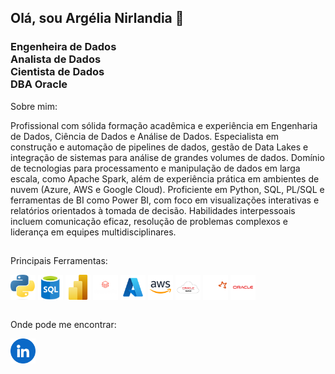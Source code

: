 
## Olá, sou Argélia Nirlandia 👋

### Engenheira de Dados <br> Analista de Dados <br> Cientista de Dados <br> DBA Oracle

Sobre mim:

Profissional com sólida formação acadêmica e experiência em Engenharia de Dados, Ciência de 
Dados e Análise de Dados. Especialista em construção e automação de pipelines de dados, gestão de 
Data Lakes e integração de sistemas para análise de grandes volumes de dados. 
Domínio de tecnologias para processamento e manipulação de dados em larga escala, como Apache 
Spark, além de experiência prática em ambientes de nuvem (Azure, AWS e Google Cloud). 
Proficiente em Python, SQL, PL/SQL e ferramentas de BI como Power BI, com foco em 
visualizações interativas e relatórios orientados à tomada de decisão. Habilidades interpessoais 
incluem comunicação eficaz, resolução de problemas complexos e liderança em equipes 
multidisciplinares. 


## 

Principais Ferramentas:

<div style="display: inline_block">
  <img align="center" alt="Python" height="40" width="40" src="https://github.com/nirlandia/AdventureWorkPortifolio/blob/main/python.png?raw=true">
  <img align="center" alt="SQL" height="40" width="40" src="https://github.com/nirlandia/AdventureWorkPortifolio/blob/main/sql.png?raw=true">
  <img align="center" alt="Power BI" height="40" width="40" src="https://github.com/nirlandia/AdventureWorkPortifolio/blob/main/1200px-New_Power_BI_Logo.svg.png?raw=true">
  <img align="center" alt="Databricks" height="40" width="40" src="https://github.com/nirlandia/AdventureWorkPortifolio/blob/main/Logos_Databricks v2.png?raw=true">
  <img align="center" alt="Azure" height="40" width="40" src="https://github.com/nirlandia/AdventureWorkPortifolio/blob/main/Logos_Azzurre.png?raw=true">
  <img align="center" alt="AWS" height="40" width="40" src="https://github.com/nirlandia/AdventureWorkPortifolio/blob/main/Logos_AWS.png?raw=true">
  <img align="center" alt="Oracle Cloud" height="40" width="40" src="https://github.com/nirlandia/AdventureWorkPortifolio/blob/main/Logos_OracleCloud.png?raw=true">
  <img align="center" alt="Spark" height="40" width="40" src="https://github.com/nirlandia/AdventureWorkPortifolio/blob/main/Logos_Spark.png?raw=true">
  <img align="center" alt="Oracle" height="40" width="40" src="https://github.com/nirlandia/AdventureWorkPortifolio/blob/main/Logos_Oracle.png?raw=true">
  </div>

<br>

  
Onde pode me encontrar:
<div style="display: inline_block">
  
  <a href="www.linkedin.com/in/argelianirlandia/" target="_blank">
    <img align="center" alt="" height="40" width="40" src="https://github.com/nirlandia/AdventureWorkPortifolio/blob/main/linkedin.png?raw=true">
  </a>

</div>

<!--
**nirlandia/nirlandia** is a ✨ _special_ ✨ repository because its `README.md` (this file) appears on your GitHub profile.

Here are some ideas to get you started:

- 🔭 I’m currently working on ...
- 🌱 I’m currently learning ...
- 👯 I’m looking to collaborate on ...
- 🤔 I’m looking for help with ...
- 💬 Ask me about ...
- 📫 How to reach me: ...
- 😄 Pronouns: ...
- ⚡ Fun fact: ...
-->
